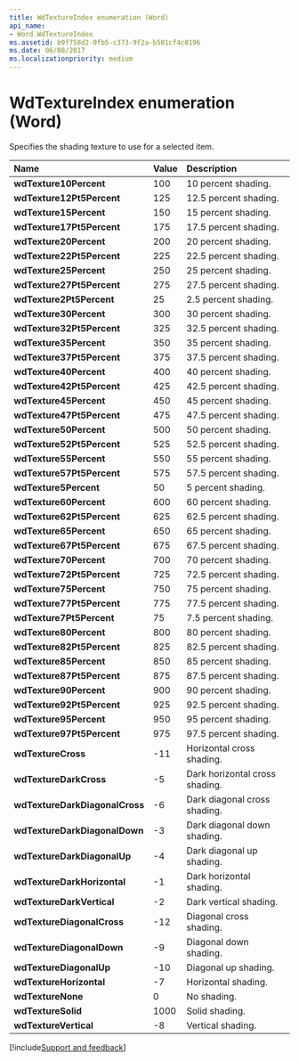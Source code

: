 ```yaml
---
title: WdTextureIndex enumeration (Word)
api_name:
- Word.WdTextureIndex
ms.assetid: b9f758d2-0fb5-c373-9f2a-b581cf4c8196
ms.date: 06/08/2017
ms.localizationpriority: medium
---
```



# WdTextureIndex enumeration (Word)

Specifies the shading texture to use for a selected item.



|Name|Value|Description|
|:-----|:-----|:-----|
| **wdTexture10Percent**|100|10 percent shading.|
| **wdTexture12Pt5Percent**|125|12.5 percent shading.|
| **wdTexture15Percent**|150|15 percent shading.|
| **wdTexture17Pt5Percent**|175|17.5 percent shading.|
| **wdTexture20Percent**|200|20 percent shading.|
| **wdTexture22Pt5Percent**|225|22.5 percent shading.|
| **wdTexture25Percent**|250|25 percent shading.|
| **wdTexture27Pt5Percent**|275|27.5 percent shading.|
| **wdTexture2Pt5Percent**|25|2.5 percent shading.|
| **wdTexture30Percent**|300|30 percent shading.|
| **wdTexture32Pt5Percent**|325|32.5 percent shading.|
| **wdTexture35Percent**|350|35 percent shading.|
| **wdTexture37Pt5Percent**|375|37.5 percent shading.|
| **wdTexture40Percent**|400|40 percent shading.|
| **wdTexture42Pt5Percent**|425|42.5 percent shading.|
| **wdTexture45Percent**|450|45 percent shading.|
| **wdTexture47Pt5Percent**|475|47.5 percent shading.|
| **wdTexture50Percent**|500|50 percent shading.|
| **wdTexture52Pt5Percent**|525|52.5 percent shading.|
| **wdTexture55Percent**|550|55 percent shading.|
| **wdTexture57Pt5Percent**|575|57.5 percent shading.|
| **wdTexture5Percent**|50|5 percent shading.|
| **wdTexture60Percent**|600|60 percent shading.|
| **wdTexture62Pt5Percent**|625|62.5 percent shading.|
| **wdTexture65Percent**|650|65 percent shading.|
| **wdTexture67Pt5Percent**|675|67.5 percent shading.|
| **wdTexture70Percent**|700|70 percent shading.|
| **wdTexture72Pt5Percent**|725|72.5 percent shading.|
| **wdTexture75Percent**|750|75 percent shading.|
| **wdTexture77Pt5Percent**|775|77.5 percent shading.|
| **wdTexture7Pt5Percent**|75|7.5 percent shading.|
| **wdTexture80Percent**|800|80 percent shading.|
| **wdTexture82Pt5Percent**|825|82.5 percent shading.|
| **wdTexture85Percent**|850|85 percent shading.|
| **wdTexture87Pt5Percent**|875|87.5 percent shading.|
| **wdTexture90Percent**|900|90 percent shading.|
| **wdTexture92Pt5Percent**|925|92.5 percent shading.|
| **wdTexture95Percent**|950|95 percent shading.|
| **wdTexture97Pt5Percent**|975|97.5 percent shading.|
| **wdTextureCross**|-11|Horizontal cross shading.|
| **wdTextureDarkCross**|-5|Dark horizontal cross shading.|
| **wdTextureDarkDiagonalCross**|-6|Dark diagonal cross shading.|
| **wdTextureDarkDiagonalDown**|-3|Dark diagonal down shading.|
| **wdTextureDarkDiagonalUp**|-4|Dark diagonal up shading.|
| **wdTextureDarkHorizontal**|-1|Dark horizontal shading.|
| **wdTextureDarkVertical**|-2|Dark vertical shading.|
| **wdTextureDiagonalCross**|-12|Diagonal cross shading.|
| **wdTextureDiagonalDown**|-9|Diagonal down shading.|
| **wdTextureDiagonalUp**|-10|Diagonal up shading.|
| **wdTextureHorizontal**|-7|Horizontal shading.|
| **wdTextureNone**|0|No shading.|
| **wdTextureSolid**|1000|Solid shading.|
| **wdTextureVertical**|-8|Vertical shading.|

[!include[Support and feedback](~/includes/feedback-boilerplate.md)]
